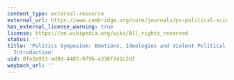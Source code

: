 ```yaml
---
content_type: external-resource
external_url: https://www.cambridge.org/core/journals/ps-political-science-and-politics/article/introduction/0BA3CAB2F8B0C63ACB764B5709AED13F
has_external_license_warning: true
license: https://en.wikipedia.org/wiki/All_rights_reserved
status: ''
title: 'Politics Symposium: Emotions, Ideologies and Violent Political Mobilization:
  Introduction'
uid: 8fe2e913-ad9d-4485-9796-a330ffd1c2df
wayback_url: ''
---
```

